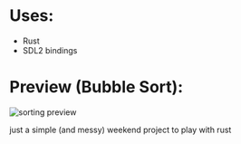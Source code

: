 # Uses:
- Rust
- SDL2 bindings

# Preview (Bubble Sort):  
![sorting preview](https://github.com/nik0-dev/sorting-rs/blob/master/docs/sorting-rs.gif)  

just a simple (and messy) weekend project to play with rust  
